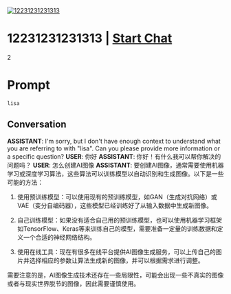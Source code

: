 
[![12231231231313](https://flow-prompt-covers.s3.us-west-1.amazonaws.com/icon/futuristic/futu_6.png)](https://gptcall.net/chat.html?data=%7B%22contact%22%3A%7B%22id%22%3A%22oxYeUJxqzg2OU8Fz2re8r%22%2C%22flow%22%3Atrue%7D%7D)
# 12231231231313 | [Start Chat](https://gptcall.net/chat.html?data=%7B%22contact%22%3A%7B%22id%22%3A%22oxYeUJxqzg2OU8Fz2re8r%22%2C%22flow%22%3Atrue%7D%7D)
2

# Prompt

```
lisa
```

## Conversation

**ASSISTANT**: I'm sorry, but I don't have enough context to understand what you are referring to with "lisa". Can you please provide more information or a specific question?
**USER**: 你好
**ASSISTANT**: 你好！有什么我可以帮你解决的问题吗？
**USER**: 怎么创建AI图像
**ASSISTANT**: 要创建AI图像，通常需要使用机器学习或深度学习算法，这些算法可以训练模型以自动识别和生成图像。以下是一些可能的方法：



1. 使用预训练模型：可以使用现有的预训练模型，如GAN（生成对抗网络）或VAE（变分自编码器），这些模型已经训练好了从输入数据中生成新图像。



2. 自己训练模型：如果没有适合自己用的预训练模型，也可以使用机器学习框架如TensorFlow、Keras等来训练自己的模型，需要准备一定量的训练数据和定义一个合适的神经网络结构。



3. 使用在线工具：现在有很多在线平台提供AI图像生成服务，可以上传自己的图片并选择相应的参数让算法生成新的图像，并可以根据需求进行调整。



需要注意的是，AI图像生成技术还存在一些局限性，可能会出现一些不真实的图像或者与现实世界脱节的图像，因此需要谨慎使用。


